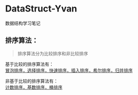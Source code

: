 # DataStruct-Yvan
数据结构学习笔记  
## 排序算法：
>排序算法分为比较排序和非比较排序  

基于比较的排序算法有：  
[冒泡排序，选择排序，快速排序，插入排序，希尔排序，归并排序](https://github.com/LIANGQINGYUAN/DataStruct-Yvan/tree/master/%E6%8E%92%E5%BA%8F%E7%AE%97%E6%B3%95/%E5%9F%BA%E4%BA%8E%E6%AF%94%E8%BE%83%EF%BC%88%E5%86%92%E6%B3%A1%E3%80%81%E9%80%89%E6%8B%A9%E3%80%81%E5%BF%AB%E9%80%9F%E3%80%81%E6%8F%92%E5%85%A5%E3%80%81%E5%B8%8C%E5%B0%94%E3%80%81%E5%BD%92%E5%B9%B6%E6%8E%92%E5%BA%8F%EF%BC%89)

非基于比较的排序算法有：  
[计数排序，基数排序，桶排序](https://github.com/LIANGQINGYUAN/DataStruct-Yvan/tree/master/%E6%8E%92%E5%BA%8F%E7%AE%97%E6%B3%95/%E9%9D%9E%E5%9F%BA%E4%BA%8E%E6%AF%94%E8%BE%83%EF%BC%88%E6%A1%B6%E3%80%81%E8%AE%A1%E6%95%B0%E3%80%81%E5%9F%BA%E6%95%B0%E6%8E%92%E5%BA%8F%EF%BC%89)
